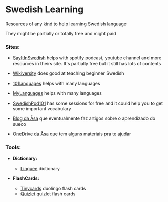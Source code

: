 # Swedish Learning

Resources of any kind to help learning Swedish language

They might be partially or totally free and might paid

### Sites:

- [SayItInSwedish](https://www.sayitinswedish.com/) helps with spotify podcast, youtube channel and more resources in theirs site. It's partially free but it still has lots of contents   

- [Wikiversity](https://en.wikiversity.org/wiki/Introduction_to_Swedish) does good at teaching beginner Swedish

- [101languages](https://www.101languages.net/swedish/) helps with many languages

- [MyLanguages](http://mylanguages.org/learn_swedish.php) helps with many languages

- [SwedishPod101](https://www.swedishpod101.com/swedish-vocabulary-lists/) has some sessions for free and it could help you to get some important vocabulary

- [Blog da Åsa](http://www.aprendasueco.com.br/) que eventualmente faz artigos sobre o aprendizado do sueco

- [OneDrive da Åsa](https://onedrive.live.com/?id=3DD860E18A4B7777%212316&cid=3DD860E18A4B7777) que tem alguns materiais pra te ajudar

### Tools:

  - **Dictionary:**
  
    - [Linguee](https://www.linguee.se/svensk-engelsk) dictionary
    
  - **FlashCards:**
  
    - [Tinycards](https://tinycards.duolingo.com/) duolingo flash cards
    - [Quizlet](https://quizlet.com/pt-br) quizlet flash cards
